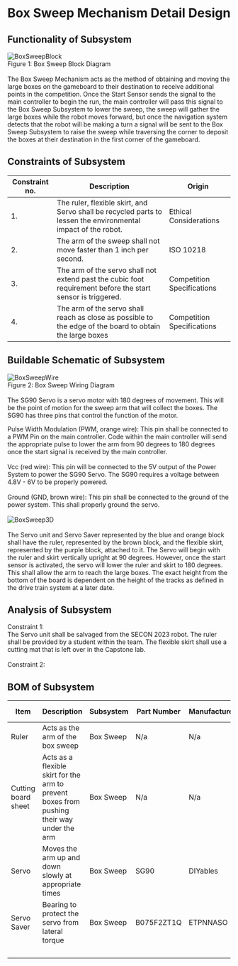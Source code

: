  # Box Sweep Mechanism Detail Design
## Functionality of Subsystem
![BoxSweepBlock](https://github.com/cebttu/CapstoneTeam1/assets/100803345/013c3d94-bfd4-413d-9479-0ceecd064bfe)
<br /> Figure 1: Box Sweep Block Diagram
<br />
<br />
The Box Sweep Mechanism acts as the method of obtaining and moving the large boxes on the gameboard to their destination to receive additional points in the competition. Once the Start Sensor sends the signal to the main controller to begin the run, the main controller will pass this signal to the Box Sweep Subsystem to lower the sweep, the sweep will gather the large boxes while the robot moves forward, but once the navigation system detects that the robot will be making a turn a signal will be sent to the Box Sweep Subsystem to raise the sweep while traversing the corner to deposit the boxes at their destination in the first corner of the gameboard.

## Constraints of Subsystem
| Constraint no. | Description | Origin|
|----------------|-------------|-------|
| 1. | The ruler, flexible skirt, and Servo shall be recycled parts to lessen the environmental impact of the robot. | Ethical Considerations |
| 2. | The arm of the sweep shall not move faster than 1 inch per second. | ISO 10218 |
| 3. | The arm of the servo shall not extend past the cubic foot requirement before the start sensor is triggered. | Competition Specifications |
| 4. | The arm of the servo shall reach as close as possible to the edge of the board to obtain the large boxes | Competition Specifications |


## Buildable Schematic of Subsystem
![BoxSweepWire](https://github.com/cebttu/CapstoneTeam1/assets/100803345/49d00ecf-5d38-4079-bfce-1f7548c8ef04)
<br />Figure 2: Box Sweep Wiring Diagram
<br />
<br />
The SG90 Servo is a servo motor with 180 degrees of movement. This will be the point of motion for the sweep arm that will collect the boxes. The SG90 has three pins that control the function of the motor.

Pulse Width Modulation (PWM, orange wire): This pin shall be connected to a PWM Pin on the main controller. Code within the main controller will send the appropriate pulse to lower the arm from 90 degrees to 180 degrees once the start signal is received by the main controller.
<br />
<br />
Vcc (red wire): This pin will be connected to the 5V output of the Power System to power the SG90 Servo. The SG90 requires a voltage between 4.8V - 6V to be properly powered.
<br />
<br />
Ground (GND, brown wire): This pin shall be connected to the ground of the power system. This shall properly ground the servo. 
<br />
<br />
![BoxSweep3D](https://github.com/cebttu/CapstoneTeam1/assets/100803345/81a46d01-d600-43d9-bf44-87c3ea941958)
<br />
<br />
The Servo unit and Servo Saver represented by the blue and orange block shall have the ruler, represented by the brown block, and the flexible skirt, represented by the purple block, attached to it. The Servo will begin with the ruler and skirt vertically upright at 90 degrees. However, once the start sensor is activated, the servo will lower the ruler and skirt to 180 degrees. This shall allow the arm to reach the large boxes. The exact height from the bottom of the board is dependent on the height of the tracks as defined in the drive train system at a later date.


## Analysis of Subsystem
Constraint 1: 
<br />
The Servo unit shall be salvaged from the SECON 2023 robot. The ruler shall be provided by a student within the team. The flexible skirt shall use a cutting mat that is left over in the Capstone lab.
<br />
<br />
Constraint 2:
<br />




## BOM of Subsystem 
| Item | Description | Subsystem | Part Number | Manufacturer | Quantity | Price | Total Price |
|------|-------------|-----------|-------------|--------------|----------|-------|-------------|
| Ruler | Acts as the arm of the box sweep | Box Sweep | N/a | N/a | 1 | Recycled | Recycled |
| Cutting board sheet | Acts as a flexible skirt for the arm to prevent boxes from pushing their way under the arm | Box Sweep | N/a | N/a | 1 | Recycled | Recycled |
| Servo | Moves the arm up and down slowly at appropriate times | Box Sweep | SG90 |	DIYables | 1 | Recycled | Recycled |
| Servo Saver | Bearing to protect the servo from lateral torque | Box Sweep | B075F2ZT1Q | ETPNNASO | 1 | $9.99 | $9.99 |
|||||||| $9.99 |

